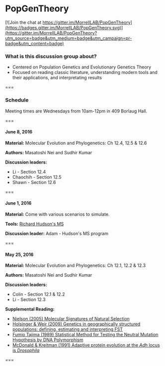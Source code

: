 # PopGenTheory

[![Join the chat at https://gitter.im/MorrellLAB/PopGenTheory](https://badges.gitter.im/MorrellLAB/PopGenTheory.svg)](https://gitter.im/MorrellLAB/PopGenTheory?utm_source=badge&utm_medium=badge&utm_campaign=pr-badge&utm_content=badge)

### What is this discussion group about?
 - Centered on Population Genetics and Evolutionary Genetics Theory
 - Focused on reading classic literature, understanding modern tools and their applications, and interpretating results

===

### Schedule

Meeting times are Wednesdays from 10am-12pm in 409 Borlaug Hall.

===

#### June 8, 2016

**Material:** Molecular Evolution and Phylogenetics: Ch 12.4, 12.5 & 12.6

**Authors:** Masatoshi Nei and Sudhir Kumar

**Discussion leaders:** 
- Li - Section 12.4
- Chaochih - Section 12.5
- Shawn - Section 12.6

===

#### June 1, 2016

**Material:** Come with various scenarios to simulate.

**Tools:** [Richard Hudson's MS](http://home.uchicago.edu/rhudson1/source/mksamples.html)

**Discussion leader:** Adam - Hudson's MS program

===

#### May 25, 2016

**Material:** Molecular Evolution and Phylogenetics: Ch 12.1, 12.2 & 12.3 

**Authors:** Masatoshi Nei and Sudhir Kumar

**Discussion leaders:** 
- Colin - Section 12.1 & 12.2
- Li - Section 12.3

**Supplemental Reading:**
- [Nielson (2005) Molecular Signatures of Natural Selection](http://isites.harvard.edu/fs/docs/icb.topic903787.files/Nielsen%202005.pdf)
- [Holsinger & Weir (2009) Genetics in geographically structured populations: defining, estimating and interpreting FST](http://www.nature.com/nrg/journal/v10/n9/pdf/nrg2611.pdf)
- [Fumio Tajima (1989) Statistical Method for Testing the Neutral Mutation Hypothesis by DNA Polymorphism](https://www.ncbi.nlm.nih.gov/pmc/articles/PMC1203831/pdf/ge1233585.pdf)
- [McDonald & Kreitman (1991) Adaptive protein evolution at the *Adh* locus is *Drosophila*](http://www.nature.com/nature/journal/v351/n6328/pdf/351652a0.pdf)

===

